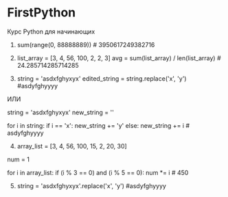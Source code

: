 # FirstPython
Курс Python для начинающих 
1) sum(range(0, 88888889)) # 3950617249382716

2) list_array = [3, 4, 56, 100, 2, 2, 3]
avg = sum(list_array) / len(list_array) # 24.285714285714285

3) string = 'asdxfghyxyx'
edited_string = string.replace('x', 'y') #asdyfghyyyy

ИЛИ

string = 'asdxfghyxyx'
new_string = ''

for i in string:
  if i == 'x':
    new_string += 'y'
  else:
    new_string += i  # asdyfghyyyy

4) array_list = [3, 4, 56, 100, 15, 2, 20, 30]

num = 1

for i in array_list:
if (i % 3 == 0) and (i % 5 == 0):
num *= i # 450

5) string = 'asdxfghyxyx'.replace('x', 'y') #asdyfghyyyy

